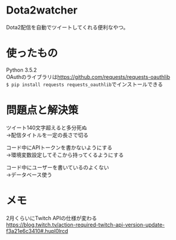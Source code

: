 # Dota2watcher
Dota2配信を自動でツイートしてくれる便利なやつ。

# 使ったもの
Python 3.5.2  
OAuthのライブラリは<https://github.com/requests/requests-oauthlib>  
`$ pip install requests requests_oauthlib`でインストールできる

# 問題点と解決策
ツイート140文字超えると多分死ぬ  
→配信タイトルを一定の長さで切る  
  
コード中にAPIトークンを書かないようにする  
→環境変数設定してそこから持ってくるようにする  
  
コード中にユーザーを書いているのよくない  
→データベース使う  

# メモ
2月くらいにTwitch APIの仕様が変わる  
https://blog.twitch.tv/action-required-twitch-api-version-update-f3a21e6c3410#.hupl0lrcd
